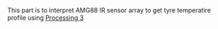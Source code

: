 This part is to interpret AMG88 IR sensor array to get tyre temperatire profile using [Processing 3](https://processing.org/)
